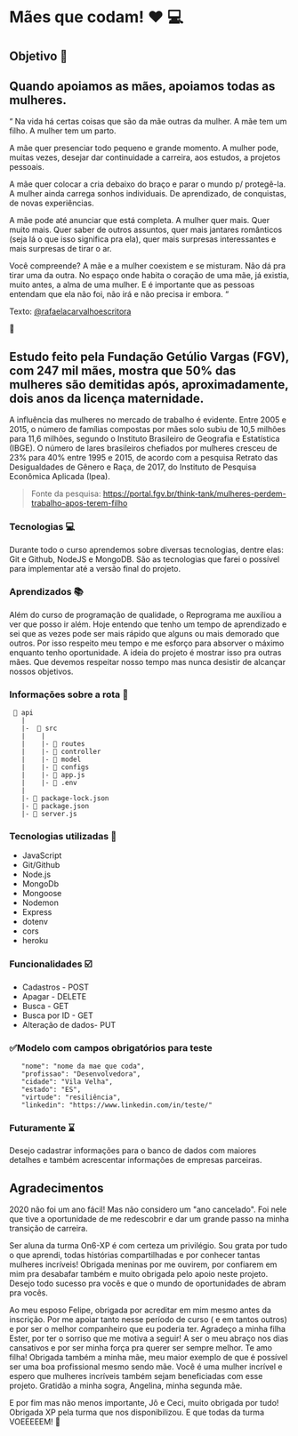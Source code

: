 # Mães que codam! :heart: :computer:

## Objetivo :dart:

## Quando apoiamos as mães, apoiamos todas as mulheres.

“ Na vida há certas coisas que são da mãe outras da mulher. A mãe tem um filho. A mulher tem um parto.

A mãe quer presenciar todo pequeno e grande momento. A mulher pode, muitas vezes, desejar dar continuidade a carreira, aos estudos, a projetos pessoais.

A mãe quer colocar a cria debaixo do braço e parar o mundo p/ protegê-la. A mulher ainda carrega sonhos individuais. De aprendizado, de conquistas, de novas experiências.

A mãe pode até anunciar que está completa. A mulher quer mais. Quer muito mais. Quer saber de outros assuntos, quer mais jantares românticos (seja lá o que isso significa pra ela), quer mais surpresas interessantes e mais surpresas de tirar o ar. 

Você compreende? A mãe e a mulher coexistem e se misturam. Não dá pra tirar uma da outra. No espaço onde habita o coração de uma mãe, já existia, muito antes, a alma de uma mulher. E é importante que as pessoas entendam que ela não foi, não irá e não precisa ir embora. “

Texto: [@rafaelacarvalhoescritora](https://www.instagram.com/rafaelacarvalhoescritora/)

:purple_heart:

## Estudo feito pela Fundação Getúlio Vargas (FGV), com 247 mil mães, mostra que 50% das mulheres são demitidas após, aproximadamente, dois anos da licença maternidade.

A influência das mulheres no mercado de trabalho é evidente. Entre 2005 e 2015, o número de famílias compostas por mães solo subiu de 10,5 milhões para 11,6 milhões, segundo o Instituto Brasileiro de Geografia e Estatística (IBGE). O número de lares brasileiros chefiados por mulheres cresceu de 23% para 40% entre 1995 e 2015, de acordo com a pesquisa Retrato das Desigualdades de Gênero e Raça, de 2017, do Instituto de Pesquisa Econômica Aplicada (Ipea).

> Fonte da pesquisa: https://portal.fgv.br/think-tank/mulheres-perdem-trabalho-apos-terem-filho

### Tecnologias :computer:

Durante todo o curso aprendemos sobre diversas tecnologias, dentre elas: Git e Github, NodeJS e MongoDB. São as tecnologias que farei o possível para implementar até a versão final do projeto.


### Aprendizados :books:

Além do curso de programação de qualidade, o Reprograma me auxiliou a ver que posso ir além. Hoje entendo que tenho um tempo de aprendizado e sei que as vezes pode ser mais rápido que alguns ou mais demorado que outros. Por isso respeito meu tempo e me esforço para absorver o máximo enquanto tenho oportunidade.
A ideia do projeto é mostrar isso pra outras mães. Que devemos respeitar nosso tempo mas nunca desistir de alcançar nossos objetivos. 



### Informações sobre a rota :rocket:

```
 📁 api
   |
   |-  📁 src
   |    |  
   |    |- 📁 routes
   |    |- 📁 controller
   |    |- 📁 model
   |    |- 📁 configs
   |    |- 📄 app.js
   |    |- 📄 .env
   |
   |- 📄 package-lock.json 
   |- 📄 package.json 
   |- 📄 server.js
```

### Tecnologias utilizadas :book:


- JavaScript
- Git/Github
- Node.js
- MongoDb
- Mongoose
- Nodemon
- Express
- dotenv
- cors
- heroku


### Funcionalidades :ballot_box_with_check:
- Cadastros - POST
- Apagar - DELETE
- Busca - GET
- Busca por ID - GET
- Alteração de dados- PUT
 
 ### ✅Modelo com campos obrigatórios para teste



       "nome": "nome da mae que coda",
       "profissao": "Desenvolvedora",
       "cidade": "Vila Velha",
       "estado": "ES",
       "virtude": "resiliência",
       "linkedin": "https://www.linkedin.com/in/teste/"
    
    
  ### Futuramente  ⌛
  
  Desejo cadastrar informações para o banco de dados com maiores detalhes e também acrescentar informações de empresas parceiras. 
    
   ## Agradecimentos 
    
   2020 não foi um ano fácil! Mas não considero um "ano cancelado". Foi nele que tive a oportunidade de me redescobrir e dar um grande passo na minha transição de carreira. 
    
   Ser aluna da turma On6-XP é com certeza um privilégio. Sou grata por tudo o que aprendi, todas histórias compartilhadas e por conhecer tantas mulheres incríveis! 
    Obrigada meninas por me ouvirem, por confiarem em mim pra desabafar também e muito obrigada pelo apoio neste projeto. Desejo todo sucesso pra vocês e que o mundo de oportunidades de abram pra vocês.
    
   Ao meu esposo Felipe, obrigada por acreditar em mim mesmo antes da inscrição. Por me apoiar tanto nesse período de curso ( e em tantos outros) e por ser o melhor companheiro que eu poderia ter. 
   Agradeço a minha filha Ester, por ter o sorriso que me motiva a seguir! A ser o meu abraço nos dias cansativos e por ser minha força pra querer ser sempre melhor. Te amo filha!
    Obrigada também a minha mãe, meu maior exemplo de que é possível ser uma boa profissional mesmo sendo mãe. Você é uma mulher incrível e espero que mulheres incríveis também sejam beneficiadas com esse projeto. Gratidão a minha sogra, Angelina, minha segunda mãe.
    
   E por fim mas não menos importante, Jô e Ceci, muito obrigada por tudo! Obrigada XP pela turma que nos disponibilizou. E que todas da turma VOEEEEEM! :rocket:
